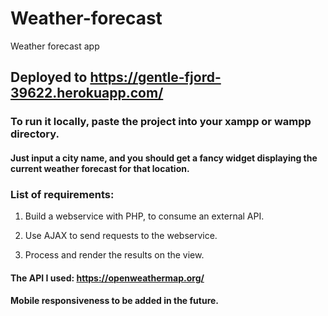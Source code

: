 # Weather-forecast
Weather forecast app

## Deployed to https://gentle-fjord-39622.herokuapp.com/

### To run it locally, paste the project into your xampp or wampp directory.

#### Just input a city name, and you should get a fancy widget displaying the current weather forecast for that location.

### List of requirements:

1. Build a webservice with PHP, to consume an external API.

2. Use AJAX to send requests to the webservice.

3. Process and render the results on the view.

#### The API I used: https://openweathermap.org/

#### Mobile responsiveness to be added in the future.
